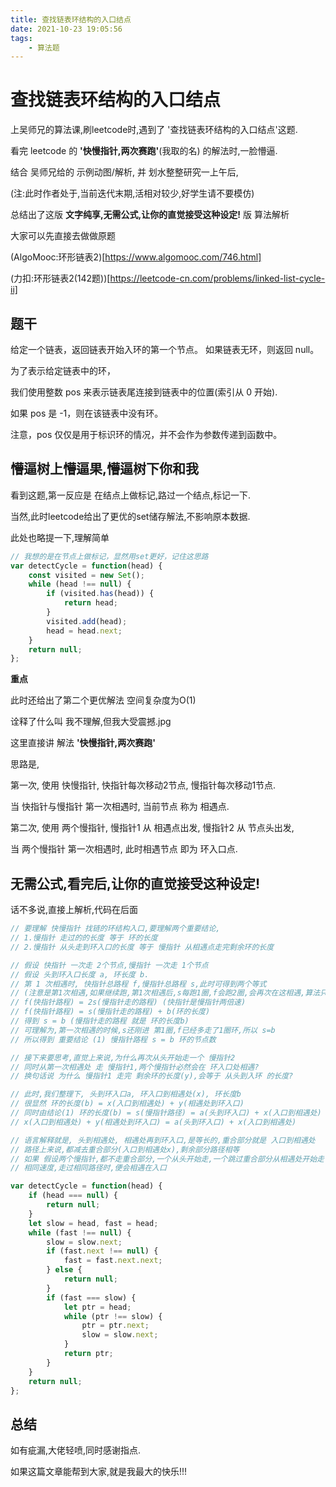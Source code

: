 ```yaml
---
title: 查找链表环结构的入口结点
date: 2021-10-23 19:05:56
tags: 
    - 算法题
---
```



# 查找链表环结构的入口结点

上吴师兄的算法课,刷leetcode时,遇到了 '查找链表环结构的入口结点'这题.

看完 leetcode 的 __'快慢指针,两次赛跑'__(我取的名) 的解法时,一脸懵逼.

结合 吴师兄给的 示例动图/解析, 并 划水整整研究一上午后,

(注:此时作者处于,当前迭代末期,活相对较少,好学生请不要模仿)

总结出了这版 __文字纯享,无需公式,让你的直觉接受这种设定!__ 版 算法解析


大家可以先直接去做做原题

(AlgoMooc:环形链表2)[https://www.algomooc.com/746.html]

(力扣:环形链表2(142题))[https://leetcode-cn.com/problems/linked-list-cycle-ii]

## 题干

给定一个链表，返回链表开始入环的第一个节点。 如果链表无环，则返回 null。

为了表示给定链表中的环，

我们使用整数 pos 来表示链表尾连接到链表中的位置(索引从 0 开始).

如果 pos 是 -1，则在该链表中没有环。

注意，pos 仅仅是用于标识环的情况，并不会作为参数传递到函数中。


## 懵逼树上懵逼果,懵逼树下你和我

看到这题,第一反应是 在结点上做标记,路过一个结点,标记一下.

当然,此时leetcode给出了更优的set储存解法,不影响原本数据.

此处也略提一下,理解简单

```js
// 我想的是在节点上做标记，显然用set更好，记住这思路
var detectCycle = function(head) {
    const visited = new Set();
    while (head !== null) {
        if (visited.has(head)) {
            return head;
        }
        visited.add(head);
        head = head.next;
    }
    return null;
};
```

__重点__

此时还给出了第二个更优解法 空间复杂度为O(1)

诠释了什么叫 我不理解,但我大受震撼.jpg

这里直接讲 解法 __'快慢指针,两次赛跑'__

思路是,

第一次, 使用 快慢指针, 快指针每次移动2节点, 慢指针每次移动1节点.

当 快指针与慢指针 第一次相遇时, 当前节点 称为 相遇点.

第二次, 使用 两个慢指针, 慢指针1 从 相遇点出发, 慢指针2 从 节点头出发,

当 两个慢指针 第一次相遇时, 此时相遇节点 即为 环入口点.


## 无需公式,看完后,让你的直觉接受这种设定!

话不多说,直接上解析,代码在后面

```js
// 要理解 快慢指针 找链的环结构入口,要理解两个重要结论,
// 1.慢指针 走过的的长度 等于 环的长度
// 2.慢指针 从头走到环入口的长度 等于 慢指针 从相遇点走完剩余环的长度

// 假设 快指针 一次走 2个节点,慢指针 一次走 1个节点
// 假设 头到环入口长度 a, 环长度 b.
// 第 1 次相遇时, 快指针总路程 f,慢指针总路程 s,此时可得到两个等式
// (注意是第1次相遇,如果继续跑,第1次相遇后,s每跑1圈,f会跑2圈,会再次在这相遇,算法只需要考虑第1次相遇就行)
// f(快指针路程) = 2s(慢指针走的路程) (快指针是慢指针两倍速)
// f(快指针路程) = s(慢指针走的路程) + b(环的长度)
// 得到 s = b (慢指针走的路程 就是 环的长度b)
// 可理解为,第一次相遇的时候,s还刚进 第1圈,f已经多走了1圈环,所以 s=b
// 所以得到 重要结论 (1) 慢指针路程 s = b 环的节点数

// 接下来要思考,直觉上来说,为什么再次从头开始走一个 慢指针2
// 同时从第一次相遇处 走 慢指针1,两个慢指针必然会在 环入口处相遇?
// 换句话说 为什么 慢指针1 走完 剩余环的长度(y),会等于 从头到入环 的长度?

// 此时,我们整理下, 头到环入口a, 环入口到相遇处(x), 环长度b
// 很显然 环的长度(b) = x(入口到相遇处) + y(相遇处到环入口)
// 同时由结论(1) 环的长度(b) = s(慢指针路径) = a(头到环入口) + x(入口到相遇处)
// x(入口到相遇处) + y(相遇处到环入口) = a(头到环入口) + x(入口到相遇处)

// 语言解释就是, 头到相遇处, 相遇处再到环入口,是等长的,重合部分就是 入口到相遇处
// 路径上来说,都减去重合部分(入口到相遇处x),剩余部分路径相等
// 如果 假设两个慢指针,都不走重合部分,一个从头开始走,一个跳过重合部分从相遇处开始走
// 相同速度,走过相同路径时,便会相遇在入口

var detectCycle = function(head) {
    if (head === null) {
        return null;
    }
    let slow = head, fast = head;
    while (fast !== null) {
        slow = slow.next;
        if (fast.next !== null) {
            fast = fast.next.next;
        } else {
            return null;
        }
        if (fast === slow) {
            let ptr = head;
            while (ptr !== slow) {
                ptr = ptr.next;
                slow = slow.next;
            }
            return ptr;
        }
    }
    return null;
};
```

## 总结

如有疵漏,大佬轻喷,同时感谢指点.

如果这篇文章能帮到大家,就是我最大的快乐!!!


